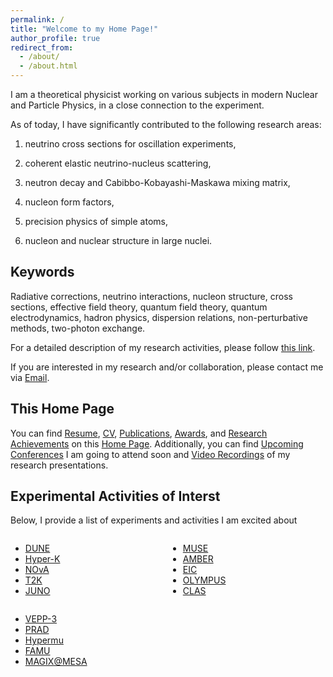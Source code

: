 ```yaml
---
permalink: /
title: "Welcome to my Home Page!"
author_profile: true
redirect_from: 
  - /about/
  - /about.html
---
```


I am a theoretical physicist working on various subjects in modern Nuclear and Particle Physics, in a close connection to the experiment. 

As of today, I have significantly contributed to the following research areas: 

1) neutrino cross sections for oscillation experiments,

2) coherent elastic neutrino-nucleus scattering,

3) neutron decay and Cabibbo-Kobayashi-Maskawa mixing matrix,
  
4) nucleon form factors,

5) precision physics of simple atoms,

6) nucleon and nuclear structure in large nuclei.


Keywords
------
Radiative corrections, neutrino interactions, nucleon structure, cross sections, effective field theory, quantum field theory, quantum electrodynamics, hadron physics, dispersion relations, non-perturbative methods, two-photon exchange.

For a detailed description of my research activities, please follow [this link](https://tomalak7.github.io/achievements).

If you are interested in my research and/or collaboration, please contact me via [Email](mailto:sashatomalak@icloud.com).


This Home Page
------

You can find [Resume](https://tomalak7.github.io/files/Tomalak_Oleksandr_resume.pdf), [CV](https://tomalak7.github.io/files/Tomalak_Oleksandr_CV_pub.pdf), [Publications](https://inspirehep.net/authors/1077543), [Awards](https://tomalak7.github.io/awards), and [Research Achievements](https://tomalak7.github.io/achievements) on this [Home Page](https://tomalak7.github.io/). Additionally, you can find [Upcoming Conferences](https://tomalak7.github.io/conferences) I am going to attend soon and [Video Recordings](https://tomalak7.github.io/records) of my research presentations.


Experimental Activities of Interst
------

Below, I provide a list of experiments and activities I am excited about
<div style="display: flex; flex-wrap: wrap; justify-content: space-between;">

<div style="flex: 1; min-width: 200px; margin-right: 20px;">

- <a href="https://www.dunescience.org">DUNE</a><br>
- <a href="https://www-sk.icrr.u-tokyo.ac.jp/en/hk/">Hyper-K</a><br>
- <a href="https://novaexperiment.fnal.gov">NOvA</a><br>
- <a href="https://t2k-experiment.org">T2K</a><br>
- <a href="http://juno.ihep.cas.cn">JUNO</a>

</div>

<div style="flex: 1; min-width: 200px; margin-right: 20px;">

- <a href="https://www.physics.rutgers.edu/~rgilman/elasticmup/">MUSE</a><br>
- <a href="https://amber.web.cern.ch">AMBER</a><br>
- <a href="https://www.bnl.gov/eic/">EIC</a><br>
- <a href="https://web.mit.edu/olympus/">OLYMPUS</a><br>
- <a href="https://www.jlab.org/physics/hall-b/clas">CLAS</a>

</div>

<div style="flex: 1; min-width: 200px;">

- <a href="https://v4.inp.nsk.su/vepp3/index.en.html">VEPP-3</a><br>
- <a href="https://www.jlab.org/prad/collaboration.html">PRAD</a><br>
- <a href="https://www.psi.ch/en/ltp/hypermu">Hypermu</a><br>
- <a href="https://web.infn.it/FAMU/the-project/">FAMU</a><br>
- <a href="https://magix.uni-mainz.de/">MAGIX@MESA</a>

</div>

</div>

<!---
Projects and Jobs
------
If you are highly motivated-bachelor/master/PhD student, or postdocs and seeking for opportunities to continue research, please do not hesitate to contact me via [Email](mailto:sashatomalak@icloud.com).
--->
